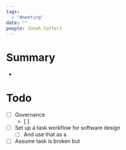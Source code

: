 ```yaml
---
tags:
  - "#meeting"
date: ""
people: Jonah Coffelt
---
```

# Summary
- 

# Todo
- [ ] Governance
	- [ ] 
- [ ] Set up a task workflow for software design
	- [ ] And use that as a 
- [ ] Assume task is broken but 